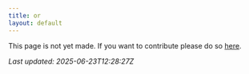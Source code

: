 ```yaml
---
title: or
layout: default
---
```


This page is not yet made. If you want to contribute please do so [here](https://github.com/CrazyH2/Bigstone/blob/wiki/components/or.md).

_Last updated: 2025-06-23T12:28:27Z_
